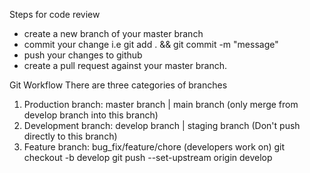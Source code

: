 Steps for code review

-   create a new branch of your master branch
-   commit your change i.e git add . && git commit -m "message"
-   push your changes to github
-   create a pull request against your master branch.

Git Workflow
There are three categories of branches

1. Production branch: master branch | main branch (only merge from develop branch into this branch)
2. Development branch: develop branch | staging branch (Don't push directly to this branch)
3. Feature branch: bug_fix/feature/chore (developers work on)
   git checkout -b develop
   git push --set-upstream origin develop
